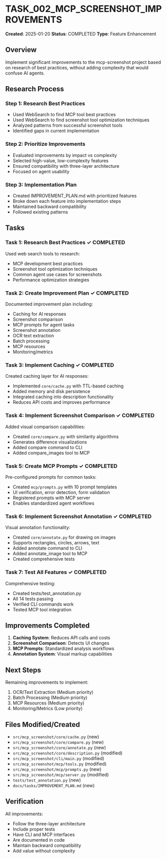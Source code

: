 # TASK_002_MCP_SCREENSHOT_IMPROVEMENTS

**Created**: 2025-01-20
**Status**: COMPLETED
**Type**: Feature Enhancement

## Overview

Implement significant improvements to the mcp-screenshot project based on research of best practices, without adding complexity that would confuse AI agents.

## Research Process

### Step 1: Research Best Practices
- Used WebSearch to find MCP tool best practices
- Used WebSearch to find screenshot tool optimization techniques
- Analyzed patterns from successful screenshot tools
- Identified gaps in current implementation

### Step 2: Prioritize Improvements
- Evaluated improvements by impact vs complexity
- Selected high-value, low-complexity features
- Ensured compatibility with three-layer architecture
- Focused on agent usability

### Step 3: Implementation Plan
- Created IMPROVEMENT_PLAN.md with prioritized features
- Broke down each feature into implementation steps
- Maintained backward compatibility
- Followed existing patterns

## Tasks

### Task 1: Research Best Practices ✓ COMPLETED
Used web search tools to research:
- MCP development best practices
- Screenshot tool optimization techniques
- Common agent use cases for screenshots
- Performance optimization strategies

### Task 2: Create Improvement Plan ✓ COMPLETED
Documented improvement plan including:
- Caching for AI responses
- Screenshot comparison
- MCP prompts for agent tasks
- Screenshot annotation
- OCR text extraction
- Batch processing
- MCP resources
- Monitoring/metrics

### Task 3: Implement Caching ✓ COMPLETED
Created caching layer for AI responses:
- Implemented `core/cache.py` with TTL-based caching
- Added memory and disk persistence
- Integrated caching into description functionality
- Reduces API costs and improves performance

### Task 4: Implement Screenshot Comparison ✓ COMPLETED
Added visual comparison capabilities:
- Created `core/compare.py` with similarity algorithms
- Generates difference visualizations
- Added compare command to CLI
- Added compare_images tool to MCP

### Task 5: Create MCP Prompts ✓ COMPLETED
Pre-configured prompts for common tasks:
- Created `mcp/prompts.py` with 10 prompt templates
- UI verification, error detection, form validation
- Registered prompts with MCP server
- Enables standardized agent workflows

### Task 6: Implement Screenshot Annotation ✓ COMPLETED
Visual annotation functionality:
- Created `core/annotate.py` for drawing on images
- Supports rectangles, circles, arrows, text
- Added annotate command to CLI
- Added annotate_image tool to MCP
- Created comprehensive tests

### Task 7: Test All Features ✓ COMPLETED
Comprehensive testing:
- Created tests/test_annotation.py
- All 14 tests passing
- Verified CLI commands work
- Tested MCP tool integration

## Improvements Completed

1. **Caching System**: Reduces API calls and costs
2. **Screenshot Comparison**: Detects UI changes
3. **MCP Prompts**: Standardized analysis workflows
4. **Annotation System**: Visual markup capabilities

## Next Steps

Remaining improvements to implement:
1. OCR/Text Extraction (Medium priority)
2. Batch Processing (Medium priority)
3. MCP Resources (Medium priority)
4. Monitoring/Metrics (Low priority)

## Files Modified/Created

- `src/mcp_screenshot/core/cache.py` (new)
- `src/mcp_screenshot/core/compare.py` (new)
- `src/mcp_screenshot/core/annotate.py` (new)
- `src/mcp_screenshot/core/description.py` (modified)
- `src/mcp_screenshot/cli/main.py` (modified)
- `src/mcp_screenshot/mcp/tools.py` (modified)
- `src/mcp_screenshot/mcp/prompts.py` (new)
- `src/mcp_screenshot/mcp/server.py` (modified)
- `tests/test_annotation.py` (new)
- `docs/tasks/IMPROVEMENT_PLAN.md` (new)

## Verification

All improvements:
- Follow the three-layer architecture
- Include proper tests
- Have CLI and MCP interfaces
- Are documented in code
- Maintain backward compatibility
- Add value without complexity